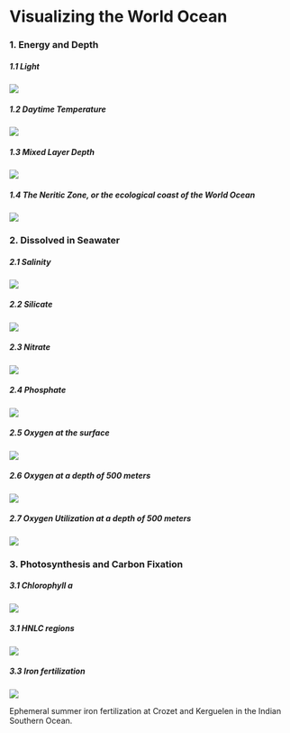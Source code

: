Visualizing the World Ocean
================

### 1. Energy and Depth

##### 1.1 Light

![](https://raw.githubusercontent.com/dirediredock/Ocean_Maps/master/LightGIF.gif)

##### 1.2 Daytime Temperature

![](https://raw.githubusercontent.com/dirediredock/Ocean_Maps/master/DayTemperatureGIF.gif)

##### 1.3 Mixed Layer Depth

![](https://raw.githubusercontent.com/dirediredock/Ocean_Maps/master/MixedLayerDepthGIF.gif)

##### 1.4 The Neritic Zone, or the ecological coast of the World Ocean

![](https://raw.githubusercontent.com/dirediredock/Ocean_Maps/master/NeriticZone.png)

### 2. Dissolved in Seawater

##### 2.1 Salinity

![](https://raw.githubusercontent.com/dirediredock/Ocean_Maps/master/SalinityGIF.gif)

##### 2.2 Silicate

![](https://raw.githubusercontent.com/dirediredock/Ocean_Maps/master/SilicateGIF.gif)

##### 2.3 Nitrate

![](https://raw.githubusercontent.com/dirediredock/Ocean_Maps/master/NitrateGIF.gif)

##### 2.4 Phosphate

![](https://raw.githubusercontent.com/dirediredock/Ocean_Maps/master/PhosphateGIF.gif)

##### 2.5 Oxygen at the surface

![](https://raw.githubusercontent.com/dirediredock/Ocean_Maps/master/SurfaceOxygenGIF.gif)

##### 2.6 Oxygen at a depth of 500 meters

![](https://raw.githubusercontent.com/dirediredock/Ocean_Maps/master/500deepOxygenGIF.gif)

##### 2.7 Oxygen Utilization at a depth of 500 meters

![](https://raw.githubusercontent.com/dirediredock/Ocean_Maps/master/500depthRespirationGIF.gif)

### 3. Photosynthesis and Carbon Fixation

##### 3.1 Chlorophyll a

![](https://raw.githubusercontent.com/dirediredock/Ocean_Maps/master/ChlorophyllGIF.gif)

##### 3.1 HNLC regions

![](https://raw.githubusercontent.com/dirediredock/Ocean_Maps/master/HNLC.gif)

##### 3.3 Iron fertilization

![](https://raw.githubusercontent.com/dirediredock/Ocean_Maps/master/KerguelenGIF.gif)

Ephemeral summer iron fertilization at Crozet and Kerguelen in the Indian Southern Ocean.

